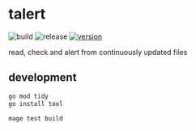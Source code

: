 # talert

![build](https://github.com/keecon/talert/workflows/build/badge.svg)
![release](https://github.com/keecon/talert/workflows/release/badge.svg)
[![version](https://img.shields.io/badge/version-v0.4.0-blue.svg)](https://github.com/keecon/talert/releases/latest)

read, check and alert from continuously updated files

## development

```bash
go mod tidy
go install tool

mage test build
```
